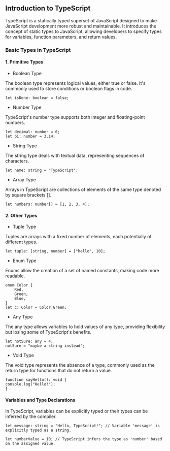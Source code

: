 <h2>Introduction to TypeScript</h2>

TypeScript is a statically typed superset of JavaScript designed to make JavaScript development more robust and maintainable. It introduces the concept of static types to JavaScript, allowing developers to specify types for variables, function parameters, and return values.

<h3>Basic Types in TypeScript</h3>

<h4>1. Primitive Types</h4>

- Boolean Type

The boolean type represents logical values, either true or false. It's commonly used to store conditions or boolean flags in code.

    let isDone: boolean = false;

- Number Type

TypeScript's number type supports both integer and floating-point numbers.

    let decimal: number = 6;
    let pi: number = 3.14;

- String Type

The string type deals with textual data, representing sequences of characters.

    let name: string = "TypeScript";

- Array Type

Arrays in TypeScript are collections of elements of the same type denoted by square brackets [].

    let numbers: number[] = [1, 2, 3, 4];

<h4>2. Other Types</h4>

- Tuple Type

Tuples are arrays with a fixed number of elements, each potentially of different types.

    let tuple: [string, number] = ["hello", 10];

- Enum Type

Enums allow the creation of a set of named constants, making code more readable.

    enum Color {
        Red,
        Green,
        Blue,
    }
    let c: Color = Color.Green;

- Any Type

The any type allows variables to hold values of any type, providing flexibility but losing some of TypeScript's benefits.

    let notSure: any = 4;
    notSure = "maybe a string instead";

- Void Type

The void type represents the absence of a type, commonly used as the return type for functions that do not return a value.

    function sayHello(): void {
    console.log("Hello!");
    }

<h4>Variables and Type Declarations</h4>
In TypeScript, variables can be explicitly typed or their types can be inferred by the compiler.

    let message: string = "Hello, TypeScript!"; // Variable 'message' is explicitly typed as a string.

    let numberValue = 10; // TypeScript infers the type as 'number' based on the assigned value.
